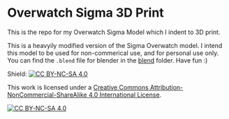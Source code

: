 # Overwatch Sigma 3D Print
This is the repo for my Overwatch Sigma Model which I indent to 3D print.

This is a heavyily modified version of the Sigma Overwatch model. I intend this model to be used for non-commerical use, and for personal use only. You can find the `.blend` file for blender in the [blend](blend) folder. Have fun :)


Shield: [![CC BY-NC-SA 4.0][cc-by-nc-sa-shield]][cc-by-nc-sa]

This work is licensed under a
[Creative Commons Attribution-NonCommercial-ShareAlike 4.0 International License][cc-by-nc-sa].

[![CC BY-NC-SA 4.0][cc-by-nc-sa-image]][cc-by-nc-sa]

[cc-by-nc-sa]: http://creativecommons.org/licenses/by-nc-sa/4.0/
[cc-by-nc-sa-image]: https://licensebuttons.net/l/by-nc-sa/4.0/88x31.png
[cc-by-nc-sa-shield]: https://img.shields.io/badge/License-CC%20BY--NC--SA%204.0-lightgrey.svg

